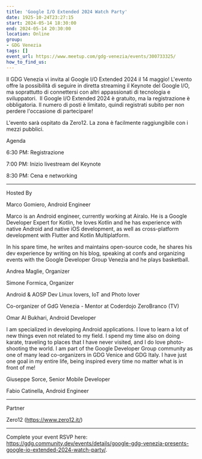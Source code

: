 ```yaml
---
title: 'Google I/O Extended 2024 Watch Party'
date: 1925-10-24T23:27:15
start: 2024-05-14 18:30:00
end: 2024-05-14 20:30:00
location: Online
group:
- GDG Venezia
tags: []
event_url: https://www.meetup.com/gdg-venezia/events/300733325/
how_to_find_us:
---
```


Il GDG Venezia vi invita al Google I/O Extended 2024 il 14 maggio! L'evento offre la possibilità di seguire in diretta streaming il Keynote del Google I/O, ma soprattutto di connettersi con altri appassionati di tecnologia e sviluppatori.&nbsp;
Il Google I/O Extended 2024 è gratuito, ma la registrazione è obbligatoria. Il numero di posti è limitato, quindi registrati subito per non perdere l'occasione di partecipare!

L'evento sarà ospitato da Zero12.
La zona è facilmente raggiungibile con i mezzi pubblici.

Agenda

6:30 PM: Registrazione

7:00 PM: Inizio livestream del Keynote

8:30 PM: Cena e networking

---

Hosted By

Marco Gomiero, Android Engineer

Marco is an Android engineer, currently working at Airalo. He is a Google Developer Expert for Kotlin, he loves Kotlin and he has experience with native Android and native iOS development, as well as cross-platform development with Flutter and Kotlin Multiplatform.

In his spare time, he writes and maintains open-source code, he shares his dev experience by writing on his blog, speaking at confs and organizing events with the Google Developer Group Venezia and he plays basketball.

Andrea Maglie, Organizer

Simone Formica, Organizer

Android & AOSP Dev
Linux lovers,
IoT and Photo lover

Co-organizer of GdG Venezia - Mentor at Coderdojo ZeroBranco (TV)

Omar Al Bukhari, Android Developer

I am specialized in developing Android applications.
I love to learn a lot of new things even not related to my field.
I spend my time also on doing karate, traveling to places that I have never visited, and I do love photo-shooting the world.
I am part of the Google Developer Group community as one of many lead co-organizers in GDG Venice and GDG Italy.
I have just one goal in my entire life, being inspired every time no matter what is in front of me!

Giuseppe Sorce, Senior Mobile Developer

Fabio Catinella, Android Engineer

---

Partner

Zero12 (https://www.zero12.it/)

---

Complete your event RSVP here: https://gdg.community.dev/events/details/google-gdg-venezia-presents-google-io-extended-2024-watch-party/.
